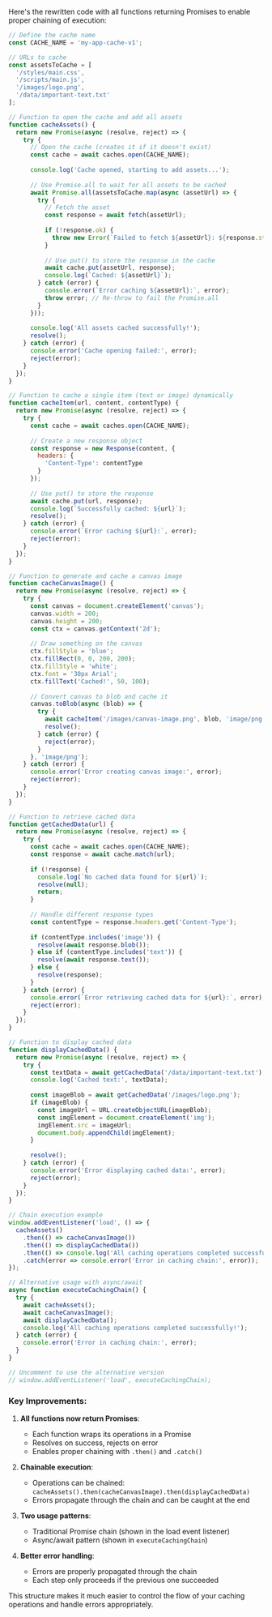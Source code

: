 Here's the rewritten code with all functions returning Promises to enable proper chaining of execution:

```javascript
// Define the cache name
const CACHE_NAME = 'my-app-cache-v1';

// URLs to cache
const assetsToCache = [
  '/styles/main.css',
  '/scripts/main.js',
  '/images/logo.png',
  '/data/important-text.txt'
];

// Function to open the cache and add all assets
function cacheAssets() {
  return new Promise(async (resolve, reject) => {
    try {
      // Open the cache (creates it if it doesn't exist)
      const cache = await caches.open(CACHE_NAME);
      
      console.log('Cache opened, starting to add assets...');
      
      // Use Promise.all to wait for all assets to be cached
      await Promise.all(assetsToCache.map(async (assetUrl) => {
        try {
          // Fetch the asset
          const response = await fetch(assetUrl);
          
          if (!response.ok) {
            throw new Error(`Failed to fetch ${assetUrl}: ${response.statusText}`);
          }
          
          // Use put() to store the response in the cache
          await cache.put(assetUrl, response);
          console.log(`Cached: ${assetUrl}`);
        } catch (error) {
          console.error(`Error caching ${assetUrl}:`, error);
          throw error; // Re-throw to fail the Promise.all
        }
      }));
      
      console.log('All assets cached successfully!');
      resolve();
    } catch (error) {
      console.error('Cache opening failed:', error);
      reject(error);
    }
  });
}

// Function to cache a single item (text or image) dynamically
function cacheItem(url, content, contentType) {
  return new Promise(async (resolve, reject) => {
    try {
      const cache = await caches.open(CACHE_NAME);
      
      // Create a new response object
      const response = new Response(content, {
        headers: {
          'Content-Type': contentType
        }
      });
      
      // Use put() to store the response
      await cache.put(url, response);
      console.log(`Successfully cached: ${url}`);
      resolve();
    } catch (error) {
      console.error(`Error caching ${url}:`, error);
      reject(error);
    }
  });
}

// Function to generate and cache a canvas image
function cacheCanvasImage() {
  return new Promise(async (resolve, reject) => {
    try {
      const canvas = document.createElement('canvas');
      canvas.width = 200;
      canvas.height = 200;
      const ctx = canvas.getContext('2d');
      
      // Draw something on the canvas
      ctx.fillStyle = 'blue';
      ctx.fillRect(0, 0, 200, 200);
      ctx.fillStyle = 'white';
      ctx.font = '30px Arial';
      ctx.fillText('Cached!', 50, 100);
      
      // Convert canvas to blob and cache it
      canvas.toBlob(async (blob) => {
        try {
          await cacheItem('/images/canvas-image.png', blob, 'image/png');
          resolve();
        } catch (error) {
          reject(error);
        }
      }, 'image/png');
    } catch (error) {
      console.error('Error creating canvas image:', error);
      reject(error);
    }
  });
}

// Function to retrieve cached data
function getCachedData(url) {
  return new Promise(async (resolve, reject) => {
    try {
      const cache = await caches.open(CACHE_NAME);
      const response = await cache.match(url);
      
      if (!response) {
        console.log(`No cached data found for ${url}`);
        resolve(null);
        return;
      }
      
      // Handle different response types
      const contentType = response.headers.get('Content-Type');
      
      if (contentType.includes('image')) {
        resolve(await response.blob());
      } else if (contentType.includes('text')) {
        resolve(await response.text());
      } else {
        resolve(response);
      }
    } catch (error) {
      console.error(`Error retrieving cached data for ${url}:`, error);
      reject(error);
    }
  });
}

// Function to display cached data
function displayCachedData() {
  return new Promise(async (resolve, reject) => {
    try {
      const textData = await getCachedData('/data/important-text.txt');
      console.log('Cached text:', textData);
      
      const imageBlob = await getCachedData('/images/logo.png');
      if (imageBlob) {
        const imageUrl = URL.createObjectURL(imageBlob);
        const imgElement = document.createElement('img');
        imgElement.src = imageUrl;
        document.body.appendChild(imgElement);
      }
      
      resolve();
    } catch (error) {
      console.error('Error displaying cached data:', error);
      reject(error);
    }
  });
}

// Chain execution example
window.addEventListener('load', () => {
  cacheAssets()
    .then(() => cacheCanvasImage())
    .then(() => displayCachedData())
    .then(() => console.log('All caching operations completed successfully!'))
    .catch(error => console.error('Error in caching chain:', error));
});

// Alternative usage with async/await
async function executeCachingChain() {
  try {
    await cacheAssets();
    await cacheCanvasImage();
    await displayCachedData();
    console.log('All caching operations completed successfully!');
  } catch (error) {
    console.error('Error in caching chain:', error);
  }
}

// Uncomment to use the alternative version
// window.addEventListener('load', executeCachingChain);
```

### Key Improvements:

1. **All functions now return Promises**:
   - Each function wraps its operations in a Promise
   - Resolves on success, rejects on error
   - Enables proper chaining with `.then()` and `.catch()`

2. **Chainable execution**:
   - Operations can be chained: `cacheAssets().then(cacheCanvasImage).then(displayCachedData)`
   - Errors propagate through the chain and can be caught at the end

3. **Two usage patterns**:
   - Traditional Promise chain (shown in the load event listener)
   - Async/await pattern (shown in `executeCachingChain`)

4. **Better error handling**:
   - Errors are properly propagated through the chain
   - Each step only proceeds if the previous one succeeded

This structure makes it much easier to control the flow of your caching operations and handle errors appropriately.
